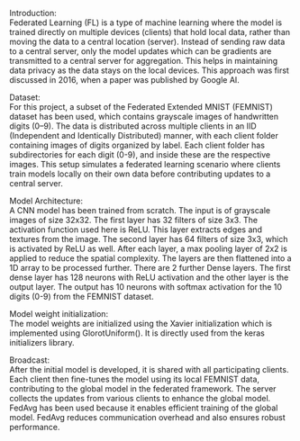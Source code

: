 Introduction:  
Federated Learning (FL) is a type of machine learning where the model is trained directly on multiple devices (clients) that hold local data, rather than moving the data to a central location (server). Instead of sending raw data to a central server, only the model updates which can be gradients are transmitted to a central server for aggregation. This helps in maintaining data privacy as the data stays on the local devices. This approach was first discussed in 2016, when a paper was published by Google AI.  

Dataset:  
For this project, a subset of the Federated Extended MNIST (FEMNIST) dataset has been used, which contains grayscale images of handwritten digits (0–9). The data is distributed across multiple clients in an IID (Independent and Identically Distributed) manner, with each client folder containing images of digits organized by label. Each client folder has subdirectories for each digit (0-9), and inside these are the respective images. This setup simulates a federated learning scenario where clients train models locally on their own data before contributing updates to a central server.

Model Architecture:  
A CNN model has been trained from scratch. The input is of grayscale images of size 32x32. The first layer has 32 filters of size 3x3. The activation function used here is ReLU. This layer extracts edges and textures from the image. The second layer has 64 filters of size 3x3, which is activated by ReLU as well. After each layer, a max pooling layer of 2x2 is applied to reduce the spatial complexity. The layers are then flattened into a 1D array to be processed further. There are 2 further Dense layers. The first dense layer has 128 neurons with ReLU activation and the other layer is the output layer. The output has 10 neurons with softmax activation for the 10 digits (0-9) from the FEMNIST dataset.  

Model weight initialization:  
The model weights are initialized using the Xavier initialization which is implemented using GlorotUniform(). It is directly used from the keras initializers library.  

Broadcast:  
After the initial model is developed, it is shared with all participating clients. Each client then fine-tunes the model using its local FEMNIST data, contributing to the global model in the federated framework. The server collects the updates from various clients to enhance the global model. FedAvg has been used because it enables efficient training of the global model. FedAvg reduces communication overhead and also ensures robust performance.
